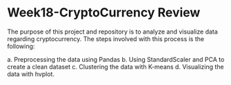 # Week18-CryptoCurrency Review

The purpose of this project and repository is to analyze and visualize data regarding cryptocurrency.  The steps involved with this process is the following:

a.	Preprocessing the data using Pandas
b.	Using StandardScaler and PCA to create a clean dataset
c.	Clustering the data with K-means
d.	Visualizing the data with hvplot.

